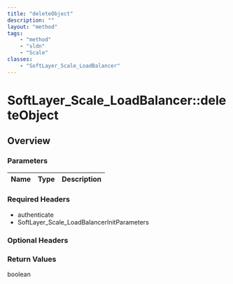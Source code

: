 ```yaml
---
title: "deleteObject"
description: ""
layout: "method"
tags:
    - "method"
    - "sldn"
    - "Scale"
classes:
    - "SoftLayer_Scale_LoadBalancer"
---
```

# SoftLayer_Scale_LoadBalancer::deleteObject
## Overview 


### Parameters 
|Name | Type | Description |
| --- | --- | --- |


### Required Headers
* authenticate
* SoftLayer_Scale_LoadBalancerInitParameters

### Optional Headers

### Return Values
boolean


